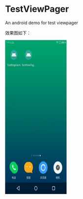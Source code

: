 # TestViewPager
An android demo for test viewpager

效果图如下：



<img src="https://github.com/ytuglt/TestViewPager/blob/master/images/show.gif" width="200" height="500" alt="图片描述文字"/>

